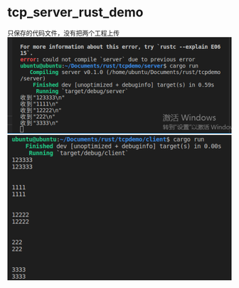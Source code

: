 # tcp_server_rust_demo
只保存的代码文件，没有把两个工程上传
![服务端](https://github.com/ZbkSou/tcp_server_rust_demo/blob/main/1649348926(1).png)
![客户端](https://github.com/ZbkSou/tcp_server_rust_demo/blob/main/1649348950(1).png)
